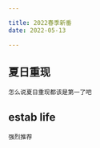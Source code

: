 ```yaml
---

title: 2022春季新番
date: 2022-05-13

---
```



<!--more-->

## 夏日重现

	怎么说夏日重现都该是第一了吧

## estab life

	强烈推荐

